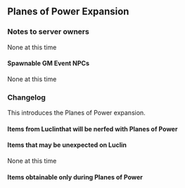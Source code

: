 ## Planes of Power Expansion

### Notes to server owners
None at this time
#### Spawnable GM Event NPCs
None at this time

### Changelog
This introduces the Planes of Power expansion.
#### Items from Luclinthat will be nerfed with Planes of Power
#### Items that may be unexpected on Luclin
None at this time
#### Items obtainable only during Planes of Power
